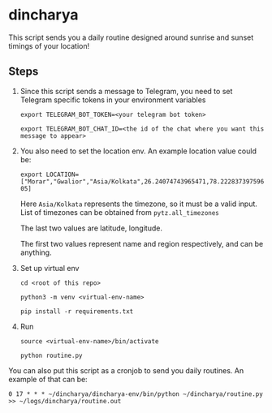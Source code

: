 # dincharya

This script sends you a daily routine designed around sunrise and sunset timings of your location!

## Steps
1. Since this script sends a message to Telegram, you need to set Telegram specific tokens in your environment variables

    `export TELEGRAM_BOT_TOKEN=<your telegram bot token>`
  
    `export TELEGRAM_BOT_CHAT_ID=<the id of the chat where you want this message to appear>`
  
2. You also need to set the location env. An example location value could be:

    `export LOCATION=["Morar","Gwalior","Asia/Kolkata",26.24074743965471,78.22283739759605]`
  
    Here `Asia/Kolkata` represents the timezone, so it must be a valid input. List of timezones can be obtained from `pytz.all_timezones`
  
    The last two values are latitude, longitude.
  
    The first two values represent name and region respectively, and can be anything.
  
3. Set up virtual env

    `cd <root of this repo>`
  
    `python3 -m venv <virtual-env-name>`
  
    `pip install -r requirements.txt`

4. Run

    `source <virtual-env-name>/bin/activate`
    
    `python routine.py`

You can also put this script as a cronjob to send you daily routines. An example of that can be:

`0 17 * * * ~/dincharya/dincharya-env/bin/python ~/dincharya/routine.py >> ~/logs/dincharya/routine.out`
